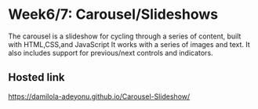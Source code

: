 # Week6/7: Carousel/Slideshows

The carousel is a slideshow for cycling through a series of content, built with HTML,CSS,and JavaScript 
It works with a series of images and text.
It also includes support for previous/next controls and indicators.
## Hosted link

https://damilola-adeyonu.github.io/Carousel-Slideshow/
